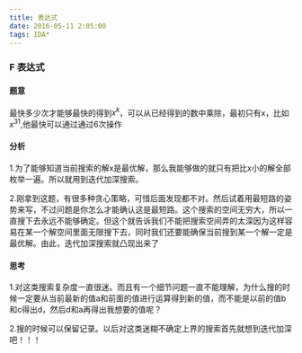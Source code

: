 ```yaml
---
title: 表达式
date: 2016-05-11 2:05:00
tags: IDA*
---
```

### F 表达式

#### 题意

最快多少次才能够最快的得到$x^k$，可以从已经得到的数中乘除，最初只有x，比如 $x^31$,他最快可以通过通过6次操作

#### 分析

1.为了能够知道当前搜索的解x是最优解，那么我能够做的就只有把比x小的解全部枚举一遍。所以就用到迭代加深搜索。

2.刚拿到这题，有很多种贪心策略，可惜后面发现都不对。然后试着用最短路的姿势来写，不过问题是你怎么才能确认这是最短路。这个搜索的空间无穷大，所以一直搜下去永远不能够确定。但这个就告诉我们不能把搜索空间弄的太深因为这样容易在某一个解空间里面无限搜下去，同时我们还要能确保当前搜到某一个解一定是最优解。由此，迭代加深搜索就凸现出来了

#### 思考

1.对这类搜索复杂度一直很迷。而且有一个细节问题一直不能理解，为什么搜的时候一定要从当前最新的值a和前面的值进行运算得到新的值，而不能是以前的值b和c得出d，然后d和a再得出我想要的值呢？

2.搜的时候可以保留记录。以后对这类迷糊不确定上界的搜索首先就想到迭代加深吧！！！